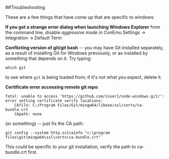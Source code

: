 ##Troubleshooting

These are a few things that have come up that are specific to windows:


**If you get a strange error dialog when launching Windows Explorer** from the command line, disable *aggressive mode* in ConEmu Settings -> Integration -> Default Term

**Conflicting version of git/git bash** -- you may have Git installed separately, as a result of installing Git for Windows previously, or as installed by something that depends on it. Try typing:

    which git

to see where `git` is being loaded from; if it's not what you expect, delete it.

**Certificate error accessing remote git repo**:

    fatal: unable to access 'https://github.com/{user}/node-windows.git/': 
    error setting certificate verify locations:
        CAfile: C:/Program Files/Git/mingw64/libexe/ssl/certs/ca-bundle.crt
        CApath: none

(or something) -- just fix the CA path:

    git config --system http.sslcainfo "c:\program files\git\mingw64\ssl\certs\ca-bundle.crt"

This could be specific to your git installation, verify the path to ca-bundle.crt first.